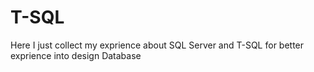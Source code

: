 # T-SQL
Here I just collect my exprience about SQL Server and T-SQL for better exprience into design Database
